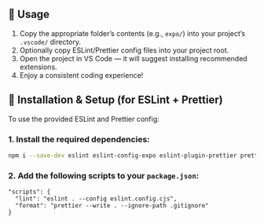 ## 🚀 Usage

1. Copy the appropriate folder’s contents (e.g., `expo/`) into your project’s `.vscode/` directory.
2. Optionally copy ESLint/Prettier config files into your project root.
3. Open the project in VS Code — it will suggest installing recommended extensions.
4. Enjoy a consistent coding experience!

## 🧩 Installation & Setup (for ESLint + Prettier)

To use the provided ESLint and Prettier config:

### 1. Install the required dependencies:

```bash
npm i --save-dev eslint eslint-config-expo eslint-plugin-prettier prettier
```

### 2. Add the following scripts to your `package.json`:

```jsonc
"scripts": {
  "lint": "eslint . --config eslint.config.cjs",
  "format": "prettier --write . --ignore-path .gitignore"
}
```
